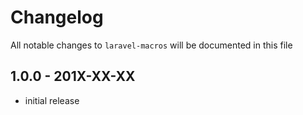 # Changelog

All notable changes to `laravel-macros` will be documented in this file

## 1.0.0 - 201X-XX-XX

- initial release
